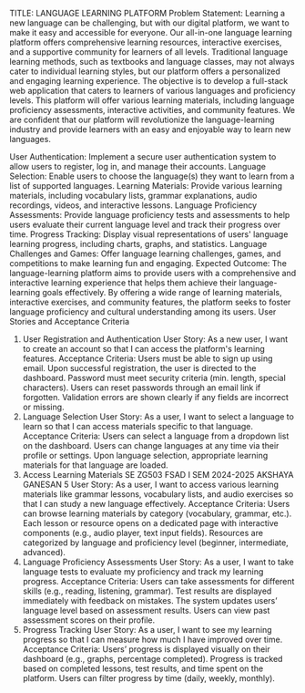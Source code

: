 TITLE: LANGUAGE LEARNING PLATFORM
Problem Statement:
Learning a new language can be challenging, but with our digital platform, we want to make it easy and accessible for everyone. Our all-in-one language learning platform offers comprehensive learning resources, interactive exercises, and a supportive community for learners of all levels. Traditional language learning methods, such as textbooks and language classes, may not always cater to individual learning styles, but our platform offers a personalized and engaging learning experience. The objective is to develop a full-stack web application that caters to learners of various languages and proficiency levels. This platform will offer various learning materials, including language proficiency assessments, interactive activities, and community features. We are confident that our platform will revolutionize the language-learning industry and provide learners with an easy and enjoyable way to learn new languages.

User Authentication: Implement a secure user authentication system to allow users to register, log in, and manage their accounts.
Language Selection: Enable users to choose the language(s) they want to learn from a list of supported languages.
Learning Materials: Provide various learning materials, including vocabulary lists, grammar explanations, audio recordings, videos, and interactive lessons.
Language Proficiency Assessments: Provide language proficiency tests and assessments to help users evaluate their current language level and track their progress over time.
Progress Tracking: Display visual representations of users' language learning progress, including charts, graphs, and statistics.
Language Challenges and Games: Offer language learning challenges, games, and competitions to make learning fun and engaging.
Expected Outcome:
The language-learning platform aims to provide users with a comprehensive and interactive learning experience that helps them achieve their language-learning goals effectively. By offering a wide range of learning materials, interactive exercises, and community features, the platform seeks to foster language proficiency and cultural understanding among its users.
User Stories and Acceptance Criteria
1. User Registration and Authentication
User Story: As a new user, I want to create an account so that I can access the platform's learning features.
Acceptance Criteria:
Users must be able to sign up using email.
Upon successful registration, the user is directed to the dashboard.
Password must meet security criteria (min. length, special characters).
Users can reset passwords through an email link if forgotten.
Validation errors are shown clearly if any fields are incorrect or missing.
2. Language Selection
User Story: As a user, I want to select a language to learn so that I can access materials specific to that language.
Acceptance Criteria:
Users can select a language from a dropdown list on the dashboard.
Users can change languages at any time via their profile or settings.
Upon language selection, appropriate learning materials for that language are loaded.
3. Access Learning Materials
SE ZG503 FSAD I SEM 2024-2025 AKSHAYA GANESAN
5
User Story: As a user, I want to access various learning materials like grammar lessons, vocabulary lists, and audio exercises so that I can study a new language effectively.
Acceptance Criteria:
Users can browse learning materials by category (vocabulary, grammar, etc.).
Each lesson or resource opens on a dedicated page with interactive components (e.g., audio player, text input fields).
Resources are categorized by language and proficiency level (beginner, intermediate, advanced).
4. Language Proficiency Assessments
User Story: As a user, I want to take language tests to evaluate my proficiency and track my learning progress.
Acceptance Criteria:
Users can take assessments for different skills (e.g., reading, listening, grammar).
Test results are displayed immediately with feedback on mistakes.
The system updates users’ language level based on assessment results.
Users can view past assessment scores on their profile.
5. Progress Tracking
User Story: As a user, I want to see my learning progress so that I can measure how much I have improved over time.
Acceptance Criteria:
Users’ progress is displayed visually on their dashboard (e.g., graphs, percentage completed).
Progress is tracked based on completed lessons, test results, and time spent on the platform.
Users can filter progress by time (daily, weekly, monthly).
